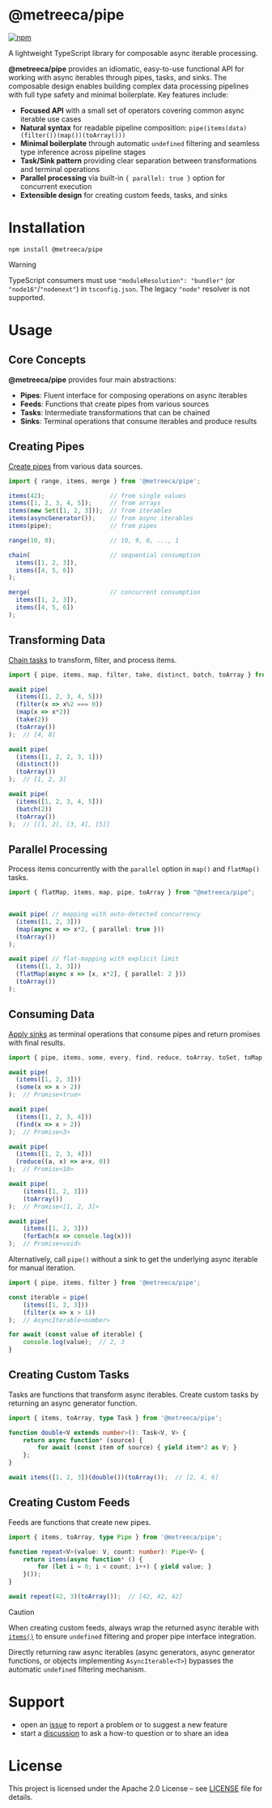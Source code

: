 # @metreeca/pipe

[![npm](https://img.shields.io/npm/v/@metreeca/pipe)](https://www.npmjs.com/package/@metreeca/pipe)

A lightweight TypeScript library for composable async iterable processing.

**@metreeca/pipe** provides an idiomatic, easy-to-use functional API for working with async iterables through
pipes, tasks, and sinks. The composable design enables building complex data processing pipelines with full type
safety and minimal boilerplate. Key features include:

- **Focused API** with a small set of operators covering common async iterable use cases
- **Natural syntax** for readable pipeline composition: `pipe(items(data)(filter())(map())(toArray()))`
- **Minimal boilerplate** through automatic `undefined` filtering and seamless type inference across pipeline stages
- **Task/Sink pattern** providing clear separation between transformations and terminal operations
- **Parallel processing** via built-in `{ parallel: true }` option for concurrent execution
- **Extensible design** for creating custom feeds, tasks, and sinks

# Installation

```shell
npm install @metreeca/pipe
```

> [!WARNING]
> TypeScript consumers must use `"moduleResolution": "bundler"` (or `"node16"`/`"nodenext"`) in `tsconfig.json`.
> The legacy `"node"` resolver is not supported.

# Usage

## Core Concepts

**@metreeca/pipe** provides four main abstractions:

- **Pipes**: Fluent interface for composing operations on async iterables
- **Feeds**: Functions that create pipes from various sources
- **Tasks**: Intermediate transformations that can be chained
- **Sinks**: Terminal operations that consume iterables and produce results

## Creating Pipes

[Create pipes](https://metreeca.github.io/pipe/modules.html#Feeds) from various data sources.

```typescript
import { range, items, merge } from '@metreeca/pipe';

items(42);                  // from single values
items([1, 2, 3, 4, 5]);     // from arrays
items(new Set([1, 2, 3]));  // from iterables
items(asyncGenerator());    // from async iterables
items(pipe);                // from pipes

range(10, 0);               // 10, 9, 8, ..., 1

chain(                      // sequential consumption
  items([1, 2, 3]),
  items([4, 5, 6])
);

merge(                      // concurrent consumption
  items([1, 2, 3]),
  items([4, 5, 6])
);
```

## Transforming Data

[Chain tasks](https://metreeca.github.io/pipe/modules.html#Tasks) to transform, filter, and process items.

```typescript
import { pipe, items, map, filter, take, distinct, batch, toArray } from '@metreeca/pipe';

await pipe(
  (items([1, 2, 3, 4, 5]))
  (filter(x => x%2 === 0))
  (map(x => x*2))
  (take(2))
  (toArray())
);  // [4, 8]

await pipe(
  (items([1, 2, 2, 3, 1]))
  (distinct())
  (toArray())
);  // [1, 2, 3]

await pipe(
  (items([1, 2, 3, 4, 5]))
  (batch(2))
  (toArray())
);  // [[1, 2], [3, 4], [5]]
```

## Parallel Processing

Process items concurrently with the `parallel` option in `map()` and `flatMap()` tasks.

```typescript
import { flatMap, items, map, pipe, toArray } from "@metreeca/pipe";


await pipe( // mapping with auto-detected concurrency
  (items([1, 2, 3]))
  (map(async x => x*2, { parallel: true }))
  (toArray())
);

await pipe( // flat-mapping with explicit limit
  (items([1, 2, 3]))
  (flatMap(async x => [x, x*2], { parallel: 2 }))
  (toArray())
);
```

## Consuming Data

[Apply sinks](https://metreeca.github.io/pipe/modules.html#Sinks) as terminal operations that consume pipes and return
promises with final results.

```typescript
import { pipe, items, some, every, find, reduce, toArray, toSet, toMap, forEach } from '@metreeca/pipe';

await pipe(
  (items([1, 2, 3]))
  (some(x => x > 2))
);  // Promise<true>

await pipe(
  (items([1, 2, 3, 4]))
  (find(x => x > 2))
);  // Promise<3>

await pipe(
  (items([1, 2, 3, 4]))
  (reduce((a, x) => a+x, 0))
);  // Promise<10>

await pipe(
	(items([1, 2, 3]))
	(toArray())
);  // Promise<[1, 2, 3]>

await pipe(
	(items([1, 2, 3]))
	(forEach(x => console.log(x)))
);  // Promise<void>
```

Alternatively, call `pipe()` without a sink to get the underlying async iterable for manual iteration.

```typescript
import { pipe, items, filter } from '@metreeca/pipe';

const iterable = pipe(
	(items([1, 2, 3]))
	(filter(x => x > 1))
);  // AsyncIterable<number>

for await (const value of iterable) {
	console.log(value);  // 2, 3
}
```

## Creating Custom Tasks

Tasks are functions that transform async iterables. Create custom tasks by returning an async generator function.

```typescript
import { items, toArray, type Task } from '@metreeca/pipe';

function double<V extends number>(): Task<V, V> {
	return async function* (source) {
		for await (const item of source) { yield item*2 as V; }
	};
}

await items([1, 2, 3])(double())(toArray());  // [2, 4, 6]
```

## Creating Custom Feeds

Feeds are functions that create new pipes.

```typescript
import { items, toArray, type Pipe } from '@metreeca/pipe';

function repeat<V>(value: V, count: number): Pipe<V> {
	return items(async function* () {
		for (let i = 0; i < count; i++) { yield value; }
	}());
}

await repeat(42, 3)(toArray());  // [42, 42, 42]
```

> [!CAUTION]
> When creating custom feeds, always wrap the returned async iterable with
> [`items()`](https://metreeca.github.io/pipe/functions/items.html) to ensure `undefined` filtering and proper pipe
> interface integration.
>
> Directly returning raw async iterables (async generators, async generator functions, or objects implementing
`AsyncIterable<T>`) bypasses the automatic `undefined` filtering mechanism.

# Support

- open an [issue](https://github.com/metreeca/pipe/issues) to report a problem or to suggest a new feature
- start a [discussion](https://github.com/metreeca/pipe/discussions) to ask a how-to question or to share an idea

# License

This project is licensed under the Apache 2.0 License –
see [LICENSE](https://github.com/metreeca/pipe?tab=Apache-2.0-1-ov-file) file for details.
